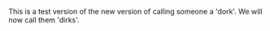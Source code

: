 This is a test version of the new version of calling someone a 'dork'. We will now call them 'dirks'.
